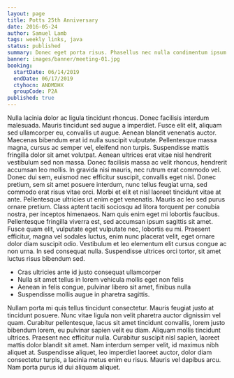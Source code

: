 ```yaml
---
layout: page
title: Potts 25th Anniversary
date: 2016-05-24
author: Samuel Lamb
tags: weekly links, java
status: published
summary: Donec eget porta risus. Phasellus nec nulla condimentum ipsum.
banner: images/banner/meeting-01.jpg
booking:
  startDate: 06/14/2019
  endDate: 06/17/2019
  ctyhocn: ANDMDHX
  groupCode: P2A
published: true
---
```

Nulla lacinia dolor ac ligula tincidunt rhoncus. Donec facilisis interdum malesuada. Mauris tincidunt sed augue a imperdiet. Fusce elit elit, aliquam sed ullamcorper eu, convallis ut augue. Aenean blandit venenatis auctor. Maecenas bibendum erat id nulla suscipit vulputate. Pellentesque massa magna, cursus ac semper vel, eleifend non turpis. Suspendisse mattis fringilla dolor sit amet volutpat. Aenean ultrices erat vitae nisl hendrerit vestibulum sed non massa. Donec facilisis massa ac velit rhoncus, hendrerit accumsan leo mollis. In gravida nisi mauris, nec rutrum erat commodo vel. Donec dui sem, euismod nec efficitur suscipit, convallis eget nisl. Donec pretium, sem sit amet posuere interdum, nunc tellus feugiat urna, sed commodo erat risus vitae orci.
Morbi et elit et nisl laoreet tincidunt vitae at ante. Pellentesque ultricies ut enim eget venenatis. Mauris ac leo sed purus ornare pretium. Class aptent taciti sociosqu ad litora torquent per conubia nostra, per inceptos himenaeos. Nam quis enim eget mi lobortis faucibus. Pellentesque fringilla viverra est, sed accumsan ipsum sagittis sit amet. Fusce quam elit, vulputate eget vulputate nec, lobortis eu mi. Praesent efficitur, magna vel sodales luctus, enim nunc placerat velit, eget ornare dolor diam suscipit odio. Vestibulum et leo elementum elit cursus congue ac non urna. In sed consequat nulla. Suspendisse ultrices orci tortor, sit amet luctus risus bibendum sed.

* Cras ultricies ante id justo consequat ullamcorper
* Nulla sit amet tellus in lorem vehicula mollis eget non felis
* Aenean in felis congue, pulvinar libero sit amet, finibus nulla
* Suspendisse mollis augue in pharetra sagittis.

Nullam porta mi quis tellus tincidunt consectetur. Mauris feugiat justo at tincidunt posuere. Nunc vitae ligula non velit pharetra auctor dignissim vel quam. Curabitur pellentesque, lacus sit amet tincidunt convallis, lorem justo bibendum lorem, eu pulvinar sapien velit eu diam. Aliquam mollis tincidunt ultrices. Praesent nec efficitur nulla. Curabitur suscipit nisl sapien, laoreet mattis dolor blandit sit amet. Nam interdum semper velit, id maximus nibh aliquet at. Suspendisse aliquet, leo imperdiet laoreet auctor, dolor diam consectetur turpis, a lacinia metus enim eu risus. Mauris vel dapibus arcu. Nam porta purus id dui aliquam aliquet.
